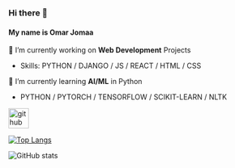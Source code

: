 ### Hi there 👋

#### My name is Omar Jomaa

🔭 I’m currently working on **Web Development** Projects 
- Skills: PYTHON / DJANGO / JS / REACT / HTML / CSS

🌱 I’m currently learning **AI/ML** in Python
- PYTHON / PYTORCH / TENSORFLOW / SCIKIT-LEARN / NLTK

[<img src='https://cdn.jsdelivr.net/npm/simple-icons@3.0.1/icons/github.svg' alt='github' height='40'>](https://github.com/ojomaa)  

[![Top Langs](https://github-readme-stats.vercel.app/api/top-langs/?username=ojomaa)](https://github.com/anuraghazra/github-readme-stats)

![GitHub stats](https://github-readme-stats.vercel.app/api?username=ojomaa&show_icons=true)  
